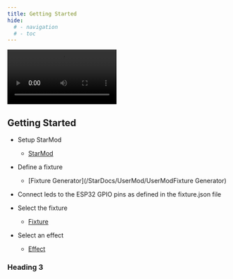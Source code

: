 ```yaml
---
title: Getting Started
hide:
  # - navigation
  # - toc
---
```


<video width="248" autoplay><source src="https://github.com/ewowi/StarDocs/assets/1737159/a8b14566-0cf3-42b2-bd81-e5abdd4413a2" type="video/mp4"></video>

## Getting Started

* Setup StarMod
    * [StarMod](/StarDocs/BasicsStarMod/GettingStarted)

* Define a fixture
    * [Fixture Generator](/StarDocs/UserMod/UserModFixture Generator)

* Connect leds to the ESP32 GPIO pins as defined in the fixture.json file

* Select the fixture
    * [Fixture](/StarDocs/LedMod/LedModFixture)

* Select an effect
    * [Effect](/StarDocs/LedMod/LedModEffects)

### Heading 3

